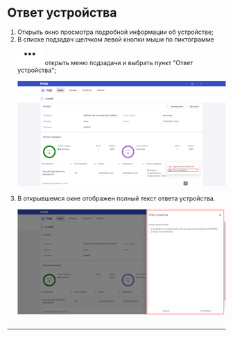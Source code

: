 # Ответ устройства
1. Открыть окно просмотра подробной информации об устройстве;
2. В списке подзадач щелчком левой кнопки мыши по пиктограмме ![Item menu pic][def0] открыть меню подзадачи и выбрать пункт "Ответ устройства";
<br><br>
![Device response][def1]
<br><br>
3. В открывшемся окне отображен полный текст ответа устройства.
   <br><br>
   ![Subtask properties][def2]
<br><br>
___
[def0]: https://github.com/Iverlein/IvDocs/blob/116d2ff2cb83d7260d18f5aa5e461b3a16d5d200/MES/Pictures/Screenshot_22-02-2023_(12h-28m-16s).png "Item menu"
[def1]: https://github.com/Iverlein/IvDocs/blob/7b428d0f9ff18f1df8803d6d80f1cb42d0d444e8/MES/Pictures/Screenshot_22-02-2023_(12h-34m-48s).png "Device response"
[def2]: https://github.com/Iverlein/IvDocs/blob/fe7458aba956491d494f974ad5a5a7ce725cb99e/MES/Pictures/Screenshot_22-02-2023_(14h-25m-38s).png "Subtask properties"
